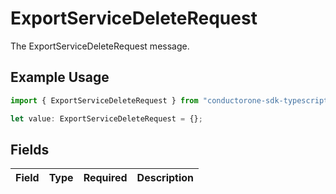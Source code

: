 # ExportServiceDeleteRequest

The ExportServiceDeleteRequest message.

## Example Usage

```typescript
import { ExportServiceDeleteRequest } from "conductorone-sdk-typescript/sdk/models/shared";

let value: ExportServiceDeleteRequest = {};
```

## Fields

| Field       | Type        | Required    | Description |
| ----------- | ----------- | ----------- | ----------- |